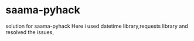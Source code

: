 # saama-pyhack
solution for saama-pyhack 
Here i used datetime library,requests library and resolved the issues,       
